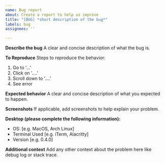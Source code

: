 ```yaml
---
name: Bug report
about: Create a report to help us improve
title: "[BUG] *short description of the bug*"
labels: bug
assignees: ''

---
```


**Describe the bug**
A clear and concise description of what the bug is.

**To Reproduce**
Steps to reproduce the behavior:
1. Go to '...'
2. Click on '....'
3. Scroll down to '....'
4. See error

**Expected behavior**
A clear and concise description of what you expected to happen.

**Screenshots**
If applicable, add screenshots to help explain your problem.

**Desktop (please complete the following information):**
 - OS: [e.g. MacOS, Arch Linux]
 - Terminal Used [e.g. iTerm, Alacritty]
 - Version [e.g. 0.4.0]

**Additional context**
Add any other context about the problem here like debug log or stack trace.
